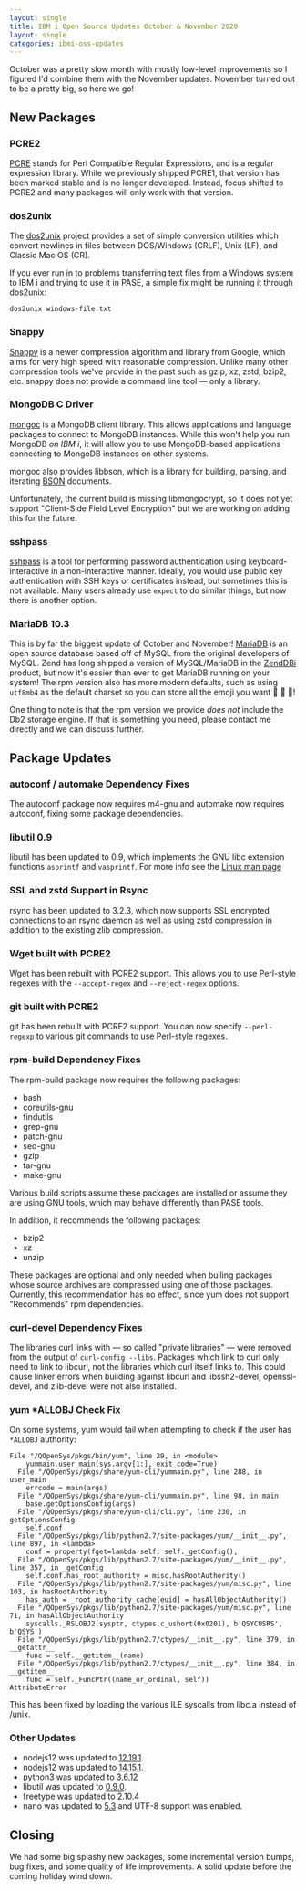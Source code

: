 ```yaml
---
layout: single
title: IBM i Open Source Updates October & November 2020
layout: single
categories: ibmi-oss-updates
---
```


October was a pretty slow month with mostly low-level improvements so I figured
I'd combine them with the November updates. November turned out to be a pretty
big, so here we go!

## New Packages

### PCRE2

[PCRE](http://www.pcre.org/) stands for Perl Compatible Regular Expressions, and
is a regular expression library. While we previously shipped PCRE1, that version
has been marked stable and is no longer developed. Instead, focus shifted to
PCRE2 and many packages will only work with that version.

### dos2unix

The [dos2unix](http://waterlan.home.xs4all.nl/dos2unix.html) project provides a
set of simple conversion utilities which convert newlines in files between
DOS/Windows (CRLF), Unix (LF), and Classic Mac OS (CR).

If you ever run in to problems transferring text files from a Windows system to
IBM i and trying to use it in PASE, a simple fix might be running it through
dos2unix:

```shell
dos2unix windows-file.txt
```

### Snappy

[Snappy](https://github.com/google/snappy) is a newer compression algorithm and
library from Google, which aims for very high speed with reasonable compression.
Unlike many other compression tools we've provide in the past such as gzip, xz,
zstd, bzip2, etc. snappy does not provide a command line tool — only a library.

### MongoDB C Driver

[mongoc](http://mongoc.org) is a MongoDB client library. This allows
applications and language packages to connect to MongoDB instances. While this
won't help you run MongoDB _on IBM i_, it will allow you to use MongoDB-based
applications connecting to MongoDB instances on other systems.

mongoc also provides libbson, which is a library for building, parsing, and
iterating [BSON](http://bsonspec.org/) documents.

Unfortunately, the current build is missing libmongocrypt, so it does not yet
support "Client-Side Field Level Encryption" but we are working on adding this
for the future.

### sshpass

[sshpass](https://sourceforge.net/projects/sshpass/) is a tool for performing
password authentication using keyboard-interactive in a non-interactive manner.
Ideally, you would use public key authentication with SSH keys or certificates
instead, but sometimes this is not available. Many users already use `expect` to
do similar things, but now there is another option.

### MariaDB 10.3

This is by far the biggest update of October and November!
[MariaDB](https://mariadb.org/) is an open source database based off of MySQL
from the original developers of MySQL. Zend has long shipped a version of
MySQL/MariaDB in the [ZendDBi](https://www.zend.com/downloads/zend-dbi) product,
but now it's easier than ever to get MariaDB running on your system! The rpm
version also has more modern defaults, such as using `utf8mb4` as the default
charset so you can store all the emoji you want :hugs: :rainbow: :rocket:!

One thing to note is that the rpm version we provide _does not_ include the Db2
storage engine. If that is something you need, please contact me directly and we
can discuss further.

## Package Updates

### autoconf / automake Dependency Fixes

The autoconf package now requires m4-gnu and automake now requires autoconf,
fixing some package dependencies.

### libutil 0.9

libutil has been updated to 0.9, which implements the GNU libc extension
functions `asprintf` and `vasprintf`. For more info see the [Linux man
page](https://linux.die.net/man/3/asprintf)

### SSL and zstd Support in Rsync

rsync has been updated to 3.2.3, which now supports SSL encrypted connections to
an rsync daemon as well as using zstd compression in addition to the existing
zlib compression.

### Wget built with PCRE2

Wget has been rebuilt with PCRE2 support. This allows you to use Perl-style
regexes with the `--accept-regex` and `--reject-regex` options.

### git built with PCRE2

git has been rebuilt with PCRE2 support. You can now specify `--perl-regexp` to
various git commands to use Perl-style regexes.

### rpm-build Dependency Fixes

The rpm-build package now requires the following packages:

- bash
- coreutils-gnu
- findutils
- grep-gnu
- patch-gnu
- sed-gnu
- gzip
- tar-gnu
- make-gnu

Various build scripts assume these packages are installed or assume they are
using GNU tools, which may behave differently than PASE tools.

In addition, it recommends the following packages:

- bzip2
- xz
- unzip

These packages are optional and only needed when builing packages whose source
archives are compressed using one of those packages. Currently, this
recommendation has no effect, since yum does not support "Recommends" rpm
dependencies.

### curl-devel Dependency Fixes

The libraries curl links with — so called "private libraries" — were removed
from the output of `curl-config --libs`. Packages which link to curl only need
to link to libcurl, not the libraries which curl itself links to. This could
cause linker errors when building against libcurl and libssh2-devel,
openssl-devel, and zlib-devel were not also installed.

### yum *ALLOBJ Check Fix

On some systems, yum would fail when attempting to check if the user has `*ALLOBJ` authority:

```text
File "/QOpenSys/pkgs/bin/yum", line 29, in <module>
    yummain.user_main(sys.argv[1:], exit_code=True)
  File "/QOpenSys/pkgs/share/yum-cli/yummain.py", line 288, in user_main
    errcode = main(args)
  File "/QOpenSys/pkgs/share/yum-cli/yummain.py", line 98, in main
    base.getOptionsConfig(args)
  File "/QOpenSys/pkgs/share/yum-cli/cli.py", line 230, in getOptionsConfig
    self.conf
  File "/QOpenSys/pkgs/lib/python2.7/site-packages/yum/__init__.py", line 897, in <lambda>
    conf = property(fget=lambda self: self._getConfig(),
  File "/QOpenSys/pkgs/lib/python2.7/site-packages/yum/__init__.py", line 357, in _getConfig
    self.conf.has_root_authority = misc.hasRootAuthority()
  File "/QOpenSys/pkgs/lib/python2.7/site-packages/yum/misc.py", line 103, in hasRootAuthority
    has_auth = _root_authority_cache[euid] = hasAllObjectAuthority()
  File "/QOpenSys/pkgs/lib/python2.7/site-packages/yum/misc.py", line 71, in hasAllObjectAuthority
    syscalls._RSLOBJ2(sysptr, ctypes.c_ushort(0x0201), b'QSYCUSRS', b'QSYS')
  File "/QOpenSys/pkgs/lib/python2.7/ctypes/__init__.py", line 379, in __getattr__
    func = self.__getitem__(name)
  File "/QOpenSys/pkgs/lib/python2.7/ctypes/__init__.py", line 384, in __getitem__
    func = self._FuncPtr((name_or_ordinal, self))
AttributeError
```

This has been fixed by loading the various ILE syscalls from libc.a instead of /unix.

### Other Updates

- nodejs12 was updated to [12.19.1](https://nodejs.org/en/blog/release/v12.19.1/).
- nodejs12 was updated to [14.15.1](https://nodejs.org/en/blog/release/v14.15.1/).
- python3 was updated to [3.6.12](https://www.python.org/downloads/release/python-3612/)
- libutil was updated to [0.9.0](https://github.com/IBM/portlibfori/releases/tag/0.9.0).
- freetype was updated to 2.10.4
- nano was updated to [5.3](https://www.nano-editor.org/news.php) and UTF-8
  support was enabled.

## Closing

We had some big splashy new packages, some incremental version bumps, bug fixes,
and some quality of life improvements. A solid update before the coming holiday
wind down.
